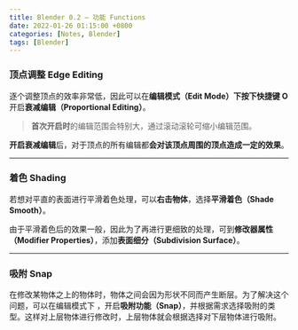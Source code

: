```yaml
---
title: Blender 0.2 — 功能 Functions
date: 2022-01-26 01:15:00 +0800
categories: [Notes, Blender]
tags: [Blender]
---
```


### **顶点调整 Edge Editing**

逐个调整顶点的效率非常低，因此可以在**编辑模式（Edit Mode）**下按下**快捷键 O**开启**衰减编辑（Proportional Editing）**。

> **首次开启时**的编辑范围会特别大，通过滚动滚轮可缩小编辑范围。

**开启衰减编辑**后，对于顶点的所有编辑都**会对该顶点周围的顶点造成一定的效果**。

---

### **着色 Shading**

若想对平直的表面进行平滑着色处理，可以**右击物体**，选择**平滑着色（Shade Smooth）**。

由于平滑着色后的效果一般，因此为了再进行更细致的处理，可到**修改器属性（Modifier Properties）**，添加**表面细分（Subdivision Surface）**。

---

### **吸附 Snap**

在修改某物体之上的物体时，物体之间会因为形状不同而产生断层。为了解决这个问题，可以在编辑模式下 ，开启**吸附功能（Snap）**，并根据需求选择吸附的类型。这样对上层物体进行修改时，上层物体就会根据选择对下层物体进行吸附。

